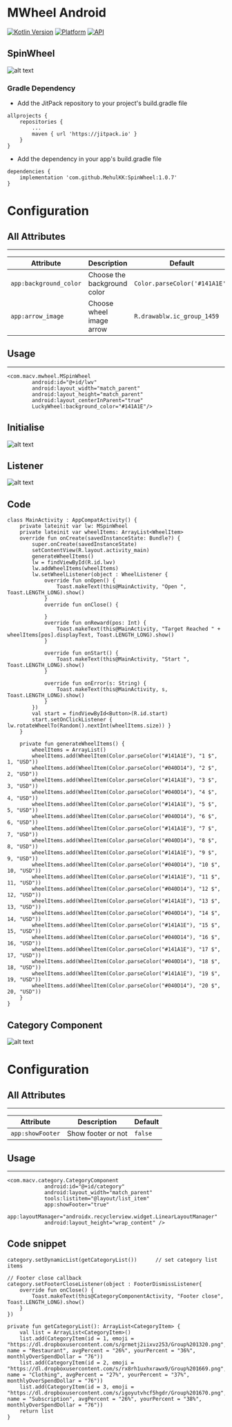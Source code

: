 # MWheel Android


[![Kotlin Version](https://img.shields.io/badge/Kotlin-1.4.30-blue.svg)](https://kotlinlang.org)
[![Platform](https://img.shields.io/badge/Platform-Android-green.svg?style=flat)](https://www.android.com/)
[![API](https://img.shields.io/badge/API-16%2B-brightgreen.svg?style=flat)](https://android-arsenal.com/api?level=16#l16)

## SpinWheel

![alt text](https://github.com/MehulKK/SpinWheel/blob/master/samples/updated.gif)



### Gradle Dependency
* Add the JitPack repository to your project's build.gradle file

```
allprojects {
    repositories {
        ...
        maven { url 'https://jitpack.io' }
    }
}
```

* Add the dependency in your app's build.gradle file

```
dependencies {
	implementation 'com.github.MehulKK:SpinWheel:1.0.7'
}
```

# Configuration

## All Attributes
------------------------

| Attribute | Description | Default |
| --- | --- | --- |
| `app:background_color` | Choose the background color | `Color.parseColor('#141A1E')` |
| `app:arrow_image` | Choose wheel image arrow | `R.drawablw.ic_group_1459` |

## Usage
------------------------
```
<com.macv.mwheel.MSpinWheel
        android:id="@+id/lwv"
        android:layout_width="match_parent"
        android:layout_height="match_parent"
        android:layout_centerInParent="true"
        LuckyWheel:background_color="#141A1E"/>
```

## Initialise
![alt text](https://github.com/MehulKK/SpinWheel/blob/master/samples/initialise.png)

## Listener
![alt text](https://github.com/MehulKK/SpinWheel/blob/master/samples/listener.png)

## Code
```
class MainActivity : AppCompatActivity() {
    private lateinit var lw: MSpinWheel
    private lateinit var wheelItems: ArrayList<WheelItem>
    override fun onCreate(savedInstanceState: Bundle?) {
        super.onCreate(savedInstanceState)
        setContentView(R.layout.activity_main)
        generateWheelItems()
        lw = findViewById(R.id.lwv)
        lw.addWheelItems(wheelItems)
        lw.setWheelListener(object : WheelListener {
            override fun onOpen() {
                Toast.makeText(this@MainActivity, "Open ", Toast.LENGTH_LONG).show()
            }
            override fun onClose() {

            }
            override fun onReward(pos: Int) {
                Toast.makeText(this@MainActivity, "Target Reached " + wheelItems[pos].displayText, Toast.LENGTH_LONG).show()
            }

            override fun onStart() {
                Toast.makeText(this@MainActivity, "Start ", Toast.LENGTH_LONG).show()
            }

            override fun onError(s: String) {
                Toast.makeText(this@MainActivity, s, Toast.LENGTH_LONG).show()
            }
        })
        val start = findViewById<Button>(R.id.start)
        start.setOnClickListener { lw.rotateWheelTo(Random().nextInt(wheelItems.size)) }
    }

    private fun generateWheelItems() {
        wheelItems = ArrayList()
        wheelItems.add(WheelItem(Color.parseColor("#141A1E"), "1 $", 1, "USD"))
        wheelItems.add(WheelItem(Color.parseColor("#040D14"), "2 $", 2, "USD"))
        wheelItems.add(WheelItem(Color.parseColor("#141A1E"), "3 $", 3, "USD"))
        wheelItems.add(WheelItem(Color.parseColor("#040D14"), "4 $", 4, "USD"))
        wheelItems.add(WheelItem(Color.parseColor("#141A1E"), "5 $", 5, "USD"))
        wheelItems.add(WheelItem(Color.parseColor("#040D14"), "6 $", 6, "USD"))
        wheelItems.add(WheelItem(Color.parseColor("#141A1E"), "7 $", 7, "USD"))
        wheelItems.add(WheelItem(Color.parseColor("#040D14"), "8 $", 8, "USD"))
        wheelItems.add(WheelItem(Color.parseColor("#141A1E"), "9 $", 9, "USD"))
        wheelItems.add(WheelItem(Color.parseColor("#040D14"), "10 $", 10, "USD"))
        wheelItems.add(WheelItem(Color.parseColor("#141A1E"), "11 $", 11, "USD"))
        wheelItems.add(WheelItem(Color.parseColor("#040D14"), "12 $", 12, "USD"))
        wheelItems.add(WheelItem(Color.parseColor("#141A1E"), "13 $", 13, "USD"))
        wheelItems.add(WheelItem(Color.parseColor("#040D14"), "14 $", 14, "USD"))
        wheelItems.add(WheelItem(Color.parseColor("#141A1E"), "15 $", 15, "USD"))
        wheelItems.add(WheelItem(Color.parseColor("#040D14"), "16 $", 16, "USD"))
        wheelItems.add(WheelItem(Color.parseColor("#141A1E"), "17 $", 17, "USD"))
        wheelItems.add(WheelItem(Color.parseColor("#040D14"), "18 $", 18, "USD"))
        wheelItems.add(WheelItem(Color.parseColor("#141A1E"), "19 $", 19, "USD"))
        wheelItems.add(WheelItem(Color.parseColor("#040D14"), "20 $", 20, "USD"))
    }
}
```

## Category Component

![alt text](https://github.com/MehulKK/SpinWheel/blob/master/samples/category.gif)

# Configuration

## All Attributes
------------------------

| Attribute | Description | Default |
| --- | --- | --- |
| `app:showFooter` | Show footer or not | `false` |

## Usage
------------------------
```
<com.macv.category.CategoryComponent
            android:id="@+id/category"
            android:layout_width="match_parent"
            tools:listitem="@layout/list_item"
            app:showFooter="true"
            app:layoutManager="androidx.recyclerview.widget.LinearLayoutManager"
            android:layout_height="wrap_content" />
```

## Code snippet

```
category.setDynamicList(getCategoryList())      // set category list items

// Footer close callback
category.setFooterCloseListener(object : FooterDismissListener{
    override fun onClose() {
        Toast.makeText(this@CategoryComponentActivity, "Footer close", Toast.LENGTH_LONG).show()
    }
})

private fun getCategoryList(): ArrayList<CategoryItem> {
    val list = ArrayList<CategoryItem>()
    list.add(CategoryItem(id = 1, emoji = "https://dl.dropboxusercontent.com/s/grmetj2iixvz253/Group%201320.png", name = "Restaurant", avgPercent = "26%", yourPercent = "36%", monthlyOverSpendDollar = "76"))
    list.add(CategoryItem(id = 2, emoji = "https://dl.dropboxusercontent.com/s/rx8rh1uxhxrawx9/Group%201669.png", name = "Clothing", avgPercent = "27%", yourPercent = "37%", monthlyOverSpendDollar = "76"))
    list.add(CategoryItem(id = 3, emoji = "https://dl.dropboxusercontent.com/s/igoyutvhcf5hgdr/Group%201670.png", name = "Subscription", avgPercent = "26%", yourPercent = "38%", monthlyOverSpendDollar = "76"))
    return list
}
```